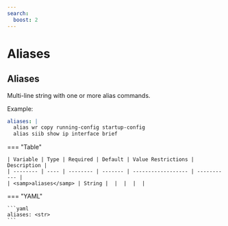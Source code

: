 ```yaml
---
search:
  boost: 2
---
```


# Aliases

## Aliases

Multi-line string with one or more alias commands.

Example:

```yaml
aliases: |
  alias wr copy running-config startup-config
  alias siib show ip interface brief
```

=== "Table"

    | Variable | Type | Required | Default | Value Restrictions | Description |
    | -------- | ---- | -------- | ------- | ------------------ | ----------- |
    | <samp>aliases</samp> | String |  |  |  |  |

=== "YAML"

    ```yaml
    aliases: <str>
    ```

